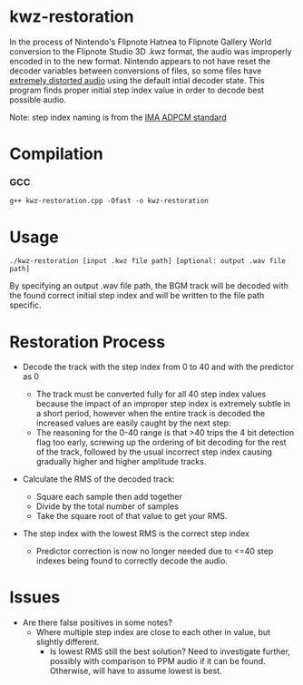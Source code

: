 # kwz-restoration

In the process of Nintendo's Flipnote Hatnea to Flipnote Gallery World conversion to the Flipnote Studio 3D .kwz format, the audio was improperly encoded in to the new format. Nintendo appears to not have reset the decoder variables between conversions of files, so some files have [extremely distorted audio](https://twitter.com/AustinSudomemo/status/1220367326085832704?s=20) using the default intial decoder state. This program finds proper initial step index value in order to decode best possible audio.

Note: step index naming is from the [IMA ADPCM standard](http://www.cs.columbia.edu/~hgs/audio/dvi/IMA_ADPCM.pdf)

# Compilation

### GCC

`g++ kwz-restoration.cpp -Ofast -o kwz-restoration`

# Usage

`./kwz-restoration [input .kwz file path] [optional: output .wav file path]`

By specifying an output .wav file path, the BGM track will be decoded with the found correct initial step index and will be written to the file path specific.

# Restoration Process

 - Decode the track with the step index from 0 to 40 and with the predictor as 0
   - The track must be converted fully for all 40 step index values because the impact of an improper step index is extremely subtle in a short period, however when the entire track is decoded the increased values are easily caught by the next step:
   - The reasoning for the 0-40 range is that >40 trips the 4 bit detection flag too early, screwing up the ordering of bit decoding for the rest of the track, followed by the usual incorrect step index causing gradually higher and higher amplitude tracks.
 
 - Calculate the RMS of the decoded track:
   - Square each sample then add together
   - Divide by the total number of samples
   - Take the square root of that value to get your RMS.
 
 - The step index with the lowest RMS is the correct step index
   - Predictor correction is now no longer needed due to <=40 step indexes being found to correctly decode the audio.

# Issues
 - Are there false positives in some notes?
   - Where multiple step index are close to each other in value, but slightly different.
     - Is lowest RMS still the best solution? Need to investigate further, possibly with comparison to PPM audio if it can be found. Otherwise, will have to assume lowest is best.
